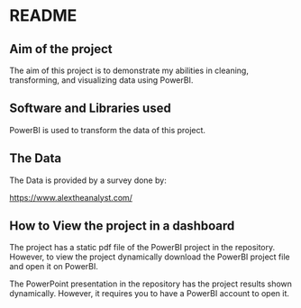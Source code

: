 # README

## Aim of the project

The aim of this project is to demonstrate my abilities in cleaning, transforming, and visualizing data using PowerBI.

## Software and Libraries used

PowerBI is used to transform the data of this project.

## The Data

The Data is provided by a survey done by:

https://www.alextheanalyst.com/

## How to View the project in a dashboard

The project has a static pdf file of the PowerBI project in the repository. However, to view the project dynamically download the PowerBI project file and open it on PowerBI.

The PowerPoint presentation in the repository has the project results shown dynamically. However, it requires you to have a PowerBI account to open it.
